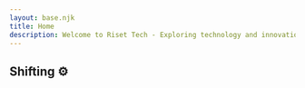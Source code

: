 ```yaml
---
layout: base.njk
title: Home
description: Welcome to Riset Tech - Exploring technology and innovation
---
```


<section class="bg-black h-screen flex justify-center items-center">
    <h1 class="text-center text-white">Shifting <span class="animate-spin">⚙️</span></h1>
</section>